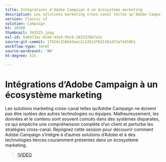 ```yaml
---
title: Intégrations d’Adobe Campaign à un écosystème marketing
description: Les solutions marketing cross-canal telles qu’Adobe Campaign ne doivent pas être isolées des autres technologies ou équipes.
version: Classic v7
solution: Campaign
kt: 10508
thumbnail: 343525.jpeg
exl-id: 5a8473ac-01e6-42e4-95c6-2825378b7a1c
source-git-commit: 1792dc318643aec2c12613f621361d72a7a918b1
workflow-type: tm+mt
source-wordcount: '90'
ht-degree: 51%

---
```


# Intégrations d’Adobe Campaign à un écosystème marketing

Les solutions marketing cross-canal telles qu’Adobe Campaign ne doivent pas être isolées des autres technologies ou équipes. Malheureusement, les données et le contenu sont souvent coincés dans des systèmes disparates, ce qui empêche une compréhension complète d’un client et perturbe les stratégies cross-canal. Rejoignez cette session pour découvrir comment Adobe Campaign s’intègre à d’autres solutions d’Adobe et à des technologies tierces couramment présentes dans un écosystème marketing.

>[!VIDEO](https://video.tv.adobe.com/v/343525/?quality=12&learn=on)
